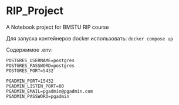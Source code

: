 # RIP_Project
A Notebook project for BMSTU RIP course

Для запуска контейнеров docker использовать:
  `docker compose up`
    
Содержимое .env:

    POSTGRES_USERNAME=postgres
    POSTGRES_PASSWORD=postgres
    POSTGRES_PORT=5432`

    PGADMIN_PORT=15432
    PGADMIN_LISTEN_PORT=80
    PGADMIN_EMAIL=pgadmin@pgadmin.com
    PGADMIN_PASSWORD=pgadmin`
    